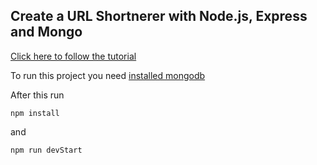 ## Create a URL Shortnerer with Node.js, Express and Mongo

[Click here to follow the tutorial](https://www.youtube.com/watch?v=SLpUKAGnm-g)

To run this project you need [installed mongodb](https://docs.mongodb.com/manual/administration/install-community/)

After this run

`npm install`

and 

`npm run devStart`
